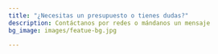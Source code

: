 ```yaml
---
title: "¿Necesitas un presupuesto o tienes dudas?"
description: Contáctanos por redes o mándanos un mensaje
bg_image: images/featue-bg.jpg

---
```

